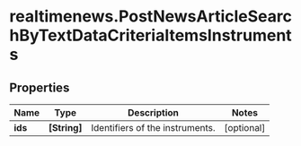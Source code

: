 # realtimenews.PostNewsArticleSearchByTextDataCriteriaItemsInstruments

## Properties

Name | Type | Description | Notes
------------ | ------------- | ------------- | -------------
**ids** | **[String]** | Identifiers of the instruments. | [optional] 


